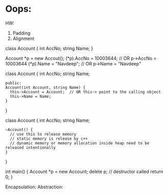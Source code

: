 # Oops:
  HW:
  1. Padding 
  2. Alignment

  class Account {
    int AccNo;
    string Name;
  }

  Account *p = new Accout();
  (*p).AccNo = 10003644;  // OR p->AccNo = 10003644
  (*p).Name = "Navdeep";  // OR p->Name = "Navdeep"


  class Account {
    int AccNo;
    string Name;

    public:
    Account(int Account, string Name) {
      this->Account = Account;  // OR this-> point to the calling object
      this->Name = Name;
    }
  }


  class Account {
    int AccNo;
    string Name;

    ~Account() {
      // use this to release memory
      // static memory is release by c++
      // dynamic memory or memory allocation inside heap need to be released intentionally
    }
  }

  int main() {
    Account *p = new Account;
    delete p;  // destructor called
    return 0;
  }


  Encapsulation:
  Abstraction: